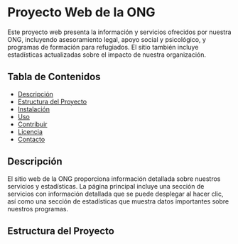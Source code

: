 # Proyecto Web de la ONG

Este proyecto web presenta la información y servicios ofrecidos por nuestra ONG, incluyendo asesoramiento legal, apoyo social y psicológico, y programas de formación para refugiados. El sitio también incluye estadísticas actualizadas sobre el impacto de nuestra organización.

## Tabla de Contenidos

- [Descripción](#descripción)
- [Estructura del Proyecto](#estructura-del-proyecto)
- [Instalación](#instalación)
- [Uso](#uso)
- [Contribuir](#contribuir)
- [Licencia](#licencia)
- [Contacto](#contacto)

## Descripción

El sitio web de la ONG proporciona información detallada sobre nuestros servicios y estadísticas. La página principal incluye una sección de servicios con información detallada que se puede desplegar al hacer clic, así como una sección de estadísticas que muestra datos importantes sobre nuestros programas.

## Estructura del Proyecto

